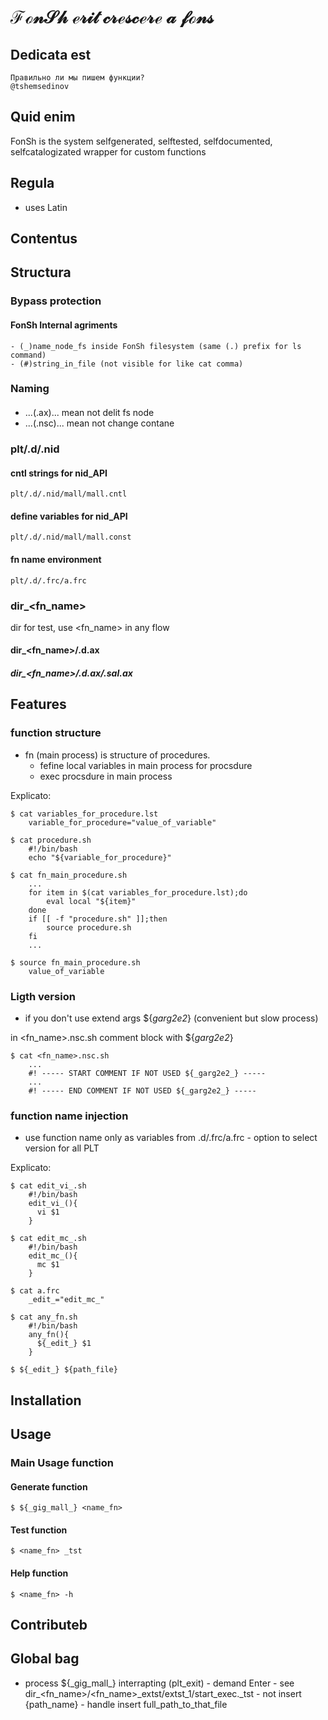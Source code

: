 

# $\mathscr{FonSh\ erit\ crescere\ a\ fons}$

## Dedicata est

    Правильно ли мы пишем функции?
    @tshemsedinov

## Quid enim

FonSh is the system selfgenerated, selftested, selfdocumented, selfcatalogizated wrapper for custom functions

## Regula 
- uses Latin


## Contentus

## Structura

### Bypass protection 

#### FonSh Internal agriments

    - (_)name_node_fs inside FonSh filesystem (same (.) prefix for ls command)
    - (#)string_in_file (not visible for like cat comma)

### Naming

####

- ...(.ax)... mean not delit fs node
- ...(.nsc)... mean not change contane

### plt/.d/.nid



#### cntl strings for nid_API
    plt/.d/.nid/mall/mall.cntl

#### define variables for nid_API
    plt/.d/.nid/mall/mall.const
    
#### fn name environment
    plt/.d/.frc/a.frc 

### dir_<fn_name>
dir for test, use <fn_name> in any flow 
#### dir_<fn_name>/.d.ax
##### dir_<fn_name>/.d.ax/.sal.ax



## Features

### function structure
- fn (main process) is structure of procedures.
  - fefine local variables in main process for procsdure
  - exec procsdure in main process

Explicato:

    $ cat variables_for_procedure.lst
        variable_for_procedure="value_of_variable"

    $ cat procedure.sh
        #!/bin/bash
        echo "${variable_for_procedure}"

    $ cat fn_main_procedure.sh
        ...
        for item in $(cat variables_for_procedure.lst);do
            eval local "${item}"
        done
        if [[ -f "procedure.sh" ]];then
            source procedure.sh
        fi
        ...

    $ source fn_main_procedure.sh
        value_of_variable




### Ligth version

- if you don't use extend args ${_garg2e2_} (convenient but slow process)

in <fn_name>.nsc.sh comment block with ${_garg2e2_}

    $ cat <fn_name>.nsc.sh
        ...
        #! ----- START COMMENT IF NOT USED ${_garg2e2_} -----
        ...
        #! ----- END COMMENT IF NOT USED ${_garg2e2_} -----

### function name injection

- use function name only as variables from .d/.frc/a.frc - option to select version for all PLT

Explicato:

    $ cat edit_vi_.sh
        #!/bin/bash
        edit_vi_(){
          vi $1
        }

    $ cat edit_mc_.sh
        #!/bin/bash
        edit_mc_(){
          mc $1
        }

    $ cat a.frc
        _edit_="edit_mc_"

    $ cat any_fn.sh
        #!/bin/bash
        any_fn(){
          ${_edit_} $1
        }        

    $ ${_edit_} ${path_file}



## Installation



## Usage




### Main Usage function


#### Generate function
    $ ${_gig_mall_} <name_fn>
#### Test function
    $ <name_fn> _tst
#### Help function
    $ <name_fn> -h 

## Contributeb

## Global bag 

- process ${\_gig_mall_} interrapting (plt_exit) - demand Enter - see dir_<fn_name>/<fn_name>_extst/extst_1/start_exec._tst - not insert {path_name} - handle insert full_path_to_that_file